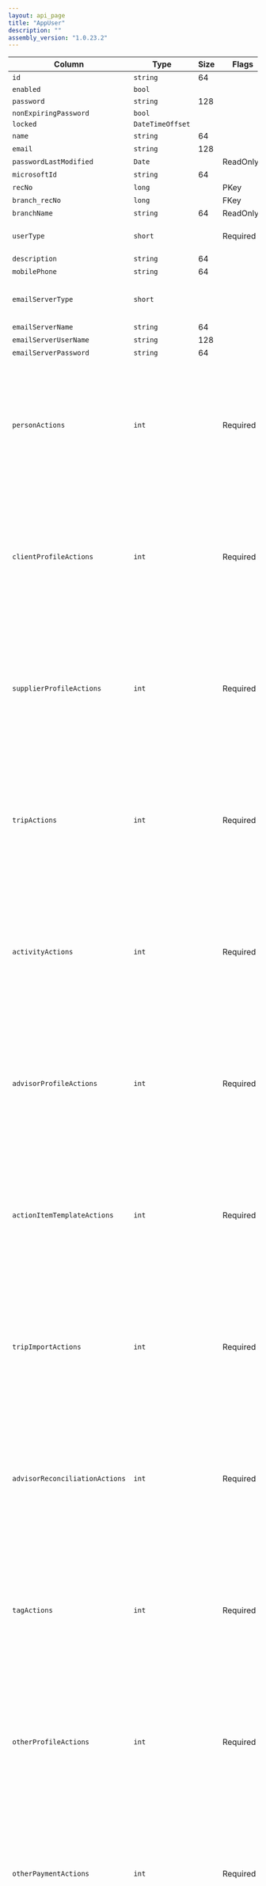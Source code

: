 ```yaml
---
layout: api_page
title: "AppUser"
description: ""
assembly_version: "1.0.23.2"
---
```




| Column | Type | Size | Flags | Table | Description |
| ------ | ---- | ---- | ----- | ----- | ----------- |
| `id` | `string` | 64 |  | `appUser` | 
| `enabled` | `bool` |  |  | `appUser` | 
| `password` | `string` | 128 |  | `appUser` | 
| `nonExpiringPassword` | `bool` |  |  | `appUser` | 
| `locked` | `DateTimeOffset` |  |  | `appUser` | 
| `name` | `string` | 64 |  | `appUser` | 
| `email` | `string` | 128 |  | `appUser` | 
| `passwordLastModified` | `Date` |  | ReadOnly | `appUser` | 
| `microsoftId` | `string` | 64 |  | `appUser` | 
| `recNo` | `long` |  | PKey | `appUser` | 
| `branch_recNo` | `long` |  | FKey | `appUser` | 
| `branchName` | `string` | 64 | ReadOnly | `appUser` | 
| `userType` | `short` |  | Required | `appUser` | User = 1, Manager = 2, Admin = 3
| `description` | `string` | 64 |  | `appUser` | 
| `mobilePhone` | `string` | 64 |  | `appUser` | 
| `emailServerType` | `short` |  |  | `appUser` | Office365 = 1, Gmail = 2, GenericSMTP = 3
| `emailServerName` | `string` | 64 |  | `appUser` | 
| `emailServerUserName` | `string` | 128 |  | `appUser` | 
| `emailServerPassword` | `string` | 64 |  | `appUser` | 
| `personActions` | `int` |  | Required | `appUser` | None = 0, Select = 1, Read = 2, Insert = 4, Update = 8, Delete = 16, AllUsers = 32, AllBranches = 64, Decrypt = 128, Export = 256, Import = 512
| `clientProfileActions` | `int` |  | Required | `appUser` | None = 0, Select = 1, Read = 2, Insert = 4, Update = 8, Delete = 16, AllUsers = 32, AllBranches = 64, Decrypt = 128, Export = 256, Import = 512
| `supplierProfileActions` | `int` |  | Required | `appUser` | None = 0, Select = 1, Read = 2, Insert = 4, Update = 8, Delete = 16, AllUsers = 32, AllBranches = 64, Decrypt = 128, Export = 256, Import = 512
| `tripActions` | `int` |  | Required | `appUser` | None = 0, Select = 1, Read = 2, Insert = 4, Update = 8, Delete = 16, AllUsers = 32, AllBranches = 64, Decrypt = 128, Export = 256, Import = 512
| `activityActions` | `int` |  | Required | `appUser` | None = 0, Select = 1, Read = 2, Insert = 4, Update = 8, Delete = 16, AllUsers = 32, AllBranches = 64, Decrypt = 128, Export = 256, Import = 512
| `advisorProfileActions` | `int` |  | Required | `appUser` | None = 0, Select = 1, Read = 2, Insert = 4, Update = 8, Delete = 16, AllUsers = 32, AllBranches = 64, Decrypt = 128, Export = 256, Import = 512
| `actionItemTemplateActions` | `int` |  | Required | `appUser` | None = 0, Select = 1, Read = 2, Insert = 4, Update = 8, Delete = 16, AllUsers = 32, AllBranches = 64, Decrypt = 128, Export = 256, Import = 512
| `tripImportActions` | `int` |  | Required | `appUser` | None = 0, Select = 1, Read = 2, Insert = 4, Update = 8, Delete = 16, AllUsers = 32, AllBranches = 64, Decrypt = 128, Export = 256, Import = 512
| `advisorReconciliationActions` | `int` |  | Required | `appUser` | None = 0, Select = 1, Read = 2, Insert = 4, Update = 8, Delete = 16, AllUsers = 32, AllBranches = 64, Decrypt = 128, Export = 256, Import = 512
| `tagActions` | `int` |  | Required | `appUser` | None = 0, Select = 1, Read = 2, Insert = 4, Update = 8, Delete = 16, AllUsers = 32, AllBranches = 64, Decrypt = 128, Export = 256, Import = 512
| `otherProfileActions` | `int` |  | Required | `appUser` | None = 0, Select = 1, Read = 2, Insert = 4, Update = 8, Delete = 16, AllUsers = 32, AllBranches = 64, Decrypt = 128, Export = 256, Import = 512
| `otherPaymentActions` | `int` |  | Required | `appUser` | None = 0, Select = 1, Read = 2, Insert = 4, Update = 8, Delete = 16, AllUsers = 32, AllBranches = 64, Decrypt = 128, Export = 256, Import = 512
| `bankTransactionActions` | `int` |  | Required | `appUser` | None = 0, Select = 1, Read = 2, Insert = 4, Update = 8, Delete = 16, AllUsers = 32, AllBranches = 64, Decrypt = 128, Export = 256, Import = 512
| `clientPaymentActions` | `int` |  | Required | `appUser` | None = 0, Select = 1, Read = 2, Insert = 4, Update = 8, Delete = 16, AllUsers = 32, AllBranches = 64, Decrypt = 128, Export = 256, Import = 512
| `supplierPaymentActions` | `int` |  | Required | `appUser` | None = 0, Select = 1, Read = 2, Insert = 4, Update = 8, Delete = 16, AllUsers = 32, AllBranches = 64, Decrypt = 128, Export = 256, Import = 512
| `generalLedgerAccountActions` | `int` |  | Required | `appUser` | None = 0, Select = 1, Read = 2, Insert = 4, Update = 8, Delete = 16, AllUsers = 32, AllBranches = 64, Decrypt = 128, Export = 256, Import = 512
| `journalEntryActions` | `int` |  | Required | `appUser` | None = 0, Select = 1, Read = 2, Insert = 4, Update = 8, Delete = 16, AllUsers = 32, AllBranches = 64, Decrypt = 128, Export = 256, Import = 512
| `destinationActions` | `int` |  | Required | `appUser` | None = 0, Select = 1, Read = 2, Insert = 4, Update = 8, Delete = 16, AllUsers = 32, AllBranches = 64, Decrypt = 128, Export = 256, Import = 512
| `arcBspNoActions` | `int` |  | Required | `appUser` | None = 0, Select = 1, Read = 2, Insert = 4, Update = 8, Delete = 16, AllUsers = 32, AllBranches = 64, Decrypt = 128, Export = 256, Import = 512
| `bankActions` | `int` |  | Required | `appUser` | None = 0, Select = 1, Read = 2, Insert = 4, Update = 8, Delete = 16, AllUsers = 32, AllBranches = 64, Decrypt = 128, Export = 256, Import = 512
| `branchActions` | `int` |  | Required | `appUser` | None = 0, Select = 1, Read = 2, Insert = 4, Update = 8, Delete = 16, AllUsers = 32, AllBranches = 64, Decrypt = 128, Export = 256, Import = 512
| `documentTemplateActions` | `int` |  | Required | `appUser` | None = 0, Select = 1, Read = 2, Insert = 4, Update = 8, Delete = 16, AllUsers = 32, AllBranches = 64, Decrypt = 128, Export = 256, Import = 512
| `advisorAdjustmentActions` | `int` |  | Required | `appUser` | None = 0, Select = 1, Read = 2, Insert = 4, Update = 8, Delete = 16, AllUsers = 32, AllBranches = 64, Decrypt = 128, Export = 256, Import = 512
| `appUserAdvisor ` | table |  |  | `appUser` | 
| `appUser_RecNo` | `long` |  | PKey, InsertOnly, FKey | `appUserAdvisor` | 
| `advisorProfile_recNo` | `long` |  | PKey, Required, FKey | `appUserAdvisor` | 
| `advisorName` | `string` | 256 | ReadOnly | `appUserAdvisor` | 
| `isPrimary` | `bool` |  | Required | `appUserAdvisor` | 

| Status code | Description |
| ----------- | ----------- |
| 200 | Ok |
| 204 | No Content |
| 401 | Unauthorized |
| 403 | Forbidden |


